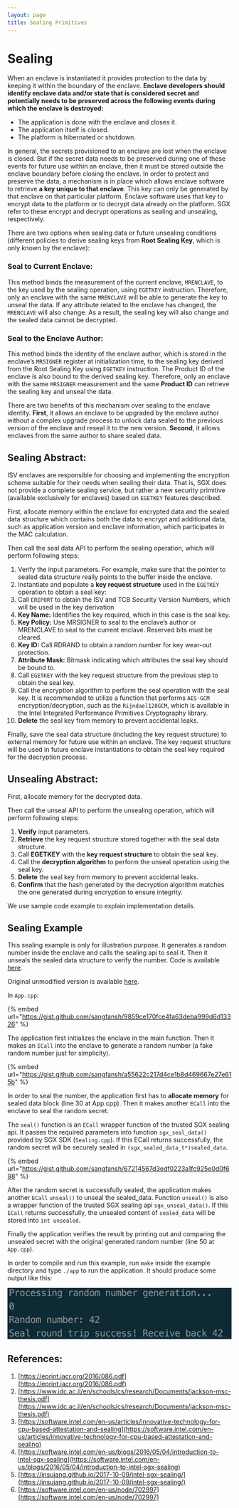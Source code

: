 ```yaml
---
layout: page
title: Sealing Primitives
---
```


# Sealing

When an enclave is instantiated it provides protection to the data by keeping it within the boundary of the enclave. **Enclave developers should identify enclave data and/or state that is considered secret and potentially needs to be preserved across the following events during which the enclave is destroyed:**

* The application is done with the enclave and closes it.
* The application itself is closed.
* The platform is hibernated or shutdown.

In general, the secrets provisioned to an enclave are lost when the enclave is closed. But if the secret data needs to be preserved during one of these events for future use within an enclave, then it must be stored outside the enclave boundary before closing the enclave. In order to protect and preserve the data, a mechanism is in place which allows enclave software to retrieve **a key unique to that enclave**. This key can only be generated by that enclave on that particular platform. Enclave software uses that key to encrypt data to the platform or to decrypt data already on the platform. SGX refer to these encrypt and decrypt operations as sealing and unsealing, respectively.

There are two options when sealing data or future unsealing conditions \(different policies to derive sealing keys from **Root Sealing Key**, which is only known by the enclave\):

### Seal to Current Enclave:

This method binds the measurement of the current enclave, `MRENCLAVE`, to the key used by the sealing operation, using `EGETKEY` instruction. Therefore, only an enclave with the same `MRENCLAVE` will be able to generate the key to unseal the data. If any attribute related to the enclave has changed, the `MRENCLAVE` will also change. As a result, the sealing key will also change and the sealed data cannot be decrypted.

### Seal to the Enclave Author:

This method binds the identity of the enclave author, which is stored in the enclave’s `MRSIGNER` register at initialization time, to the sealing key derived from the Root Sealing Key using `EGETKEY` instruction. The Product ID of the enclave is also bound to the derived sealing key. Therefore, only an enclave with the same `MRSIGNER` measurement and the same **Product ID** can retrieve the sealing key and unseal the data.

There are two benefits of this mechanism over sealing to the enclave identity. **First**, it allows an enclave to be upgraded by the enclave author without a complex upgrade process to unlock data sealed to the previous version of the enclave and reseal it to the new version. **Second**, it allows enclaves from the same author to share sealed data.

## Sealing Abstract:

ISV enclaves are responsible for choosing and implementing the encryption scheme suitable for their needs when sealing their data. That is, SGX does not provide a complete sealing service, but rather a new security primitive \(available exclusively for enclaves\) based on `EGETKEY` features described.

First, allocate memory within the enclave for encrypted data and the sealed data structure which contains both the data to encrypt and additional data, such as application version and enclave information, which participates in the MAC calculation.

Then call the seal data API to perform the sealing operation, which will perform following steps:

1. Verify the input parameters. For example, make sure that the pointer to sealed data structure really points to the buffer inside the enclave.
2. Instantiate and populate a **key request structure** used in the `EGETKEY` operation to obtain a seal key:
3. Call `EREPORT` to obtain the ISV and TCB Security Version Numbers, which will be used in the key derivation
4. **Key Name:** Identifies the key required, which in this case is the seal key.
5. **Key Policy:** Use MRSIGNER to seal to the enclave’s author or MRENCLAVE to seal to the current enclave. Reserved bits must be cleared.
6. **Key ID:** Call RDRAND to obtain a random number for key wear-out protection.
7. **Attribute Mask:** Bitmask indicating which attributes the seal key should be bound to.
8. Call `EGETKEY` with the key request structure from the previous step to obtain the seal key.
9. Call the encryption algorithm to perform the seal operation with the seal key. It is recommended to utilize a function that performs `AES-GCM` encryption/decryption, such as the `Rijndael128GCM`, which is available in the Intel Integrated Performance Primitives Cryptography library.
10. **Delete** the seal key from memory to prevent accidental leaks.

Finally, save the seal data structure \(including the key request structure\) to external memory for future use within an enclave. The key request structure will be used in future enclave instantiations to obtain the seal key required for the decryption process.

## Unsealing Abstract:

First, allocate memory for the decrypted data.

Then call the unseal API to perform the unsealing operation, which will perform following steps:

1. **Verify** input parameters.
2. **Retrieve** the key request structure stored together with the seal data structure.
3. Call **EGETKEY** with the **key request structure** to obtain the seal key.
4. Call the **decryption algorithm** to perform the unseal operation using the seal key.
5. **Delete** the seal key from memory to prevent accidental leaks.
6. **Confirm** that the hash generated by the decryption algorithm matches the one generated during encryption to ensure integrity.

We use sample code example to explain implementation details.

## Sealing Example

This sealing example is only for illustration purpose. It generates a random number inside the enclave and calls the sealing api to seal it. Then it unseals the sealed data structure to verify the number. Code is available [here](https://github.com/sangfansh/SGX101_sample_code).

Original unmodified version is available [here](https://github.com/digawp/hello-enclave).

In `App.cpp`:

{% embed url="https://gist.github.com/sangfansh/9859ce170fce4fa63deba999d6d13326" %}

The application first initializes the enclave in the main function. Then it makes an `ECall` into the enclave to generate a random number \(a fake random number just for simplicity\).

{% embed url="https://gist.github.com/sangfansh/a55622c217d4ce1b8d469667e27e615b" %}

In order to seal the number, the application first has to **allocate memory** for sealed data block \(line 30 at App.cpp\). Then it makes another `ECall` into the enclave to seal the random secret.

The `seal()` function is an `ECall` wrapper function of the trusted SGX sealing api. It passes the required parameters into function `sgx_seal_data()` provided by SGX SDK \(`Sealing.cpp`\). If this ECall returns successfully, the random secret will be securely sealed in `(sgx_sealed_data_t*)sealed_data`.

{% embed url="https://gist.github.com/sangfansh/67214567d3edf0223a1fc925e0d0f698" %}

After the random secret is successfully sealed, the application makes another `ECall` `unseal()` to unseal the sealed\_data. Function `unseal()` is also a wrapper function of the trusted SGX sealing api `sgx_unseal_data()`. If this `ECall` returns successfully, the unsealed content of `sealed_data` will be stored into `int unsealed`.

Finally the application verifies the result by printing out and comparing the unsealed secret with the original generated random number \(line 50 at `App.cpp`\).

In order to compile and run this example, run `make` inside the example directory and type `./app` to run the application. It should produce some output like this:

![sealing](../.gitbook/assets/sealing_example.png)

## References:

1. [https://eprint.iacr.org/2016/086.pdf](https://eprint.iacr.org/2016/086.pdf)
2. [https://www.idc.ac.il/en/schools/cs/research/Documents/jackson-msc-thesis.pdf](https://www.idc.ac.il/en/schools/cs/research/Documents/jackson-msc-thesis.pdf)
3. [https://software.intel.com/en-us/articles/innovative-technology-for-cpu-based-attestation-and-sealing](https://software.intel.com/en-us/articles/innovative-technology-for-cpu-based-attestation-and-sealing)
4. [https://software.intel.com/en-us/blogs/2016/05/04/introduction-to-intel-sgx-sealing](https://software.intel.com/en-us/blogs/2016/05/04/introduction-to-intel-sgx-sealing)
5. [https://insujang.github.io/2017-10-09/intel-sgx-sealing/](https://insujang.github.io/2017-10-09/intel-sgx-sealing/)
6. [https://software.intel.com/en-us/node/702997](https://software.intel.com/en-us/node/702997)


